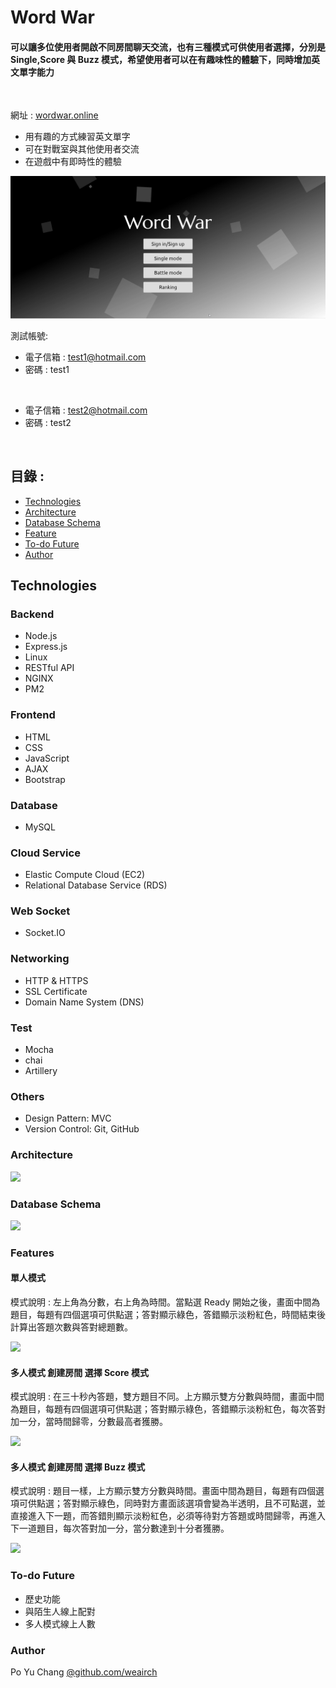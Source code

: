 # Word War
#### 可以讓多位使用者開啟不同房間聊天交流，也有三種模式可供使用者選擇，分別是 Single,Score 與 Buzz 模式，希望使用者可以在有趣味性的體驗下，同時增加英文單字能力
<br>

網址 : [wordwar.online](https://wordwar.online "網址:")

- 用有趣的方式練習英文單字
- 可在對戰室與其他使用者交流
- 在遊戲中有即時性的體驗

![](https://github.com/weairch/Gif/blob/master/index.gif)

測試帳號:
- 電子信箱 : test1@hotmail.com
- 密碼 : test1
<br>

- 電子信箱 : test2@hotmail.com
- 密碼 : test2

<br>

## 目錄 :


- [Technologies](https://github.com/weairch/word#technologies "Technologies")
- [Architecture](https://github.com/weairch/word#architecture "Architecture")
- [Database Schema](https://github.com/weairch/word#database-schema "Database Schema")
- [Feature](https://github.com/weairch/word#features "Features")
- [To-do Future](https://github.com/weairch/word#To-do-Future "To-do Future")
- [Author](https://github.com/weairch/word#author "Author")

## Technologies

### Backend
 - Node.js
 - Express.js
 - Linux
 - RESTful API
 - NGINX
 - PM2

### Frontend
 - HTML
 - CSS
 - JavaScript
 - AJAX
 - Bootstrap

### Database
 - MySQL

### Cloud Service
 - Elastic Compute Cloud (EC2)
 - Relational Database Service (RDS)

### Web Socket
 - Socket.IO

### Networking
 - HTTP & HTTPS
 - SSL Certificate 
 - Domain Name System (DNS)

### Test
- Mocha
- chai
- Artillery

### Others
 - Design Pattern: MVC
 - Version Control: Git, GitHub

### Architecture
![](https://poyu0730.s3-ap-northeast-1.amazonaws.com/%E7%B5%90%E6%A7%8B%E5%9C%96.png)

### Database Schema
![](https://poyu0730.s3-ap-northeast-1.amazonaws.com/%E8%B3%87%E6%96%99%E5%BA%AB%E6%9E%B6%E6%A7%8B.jpg)

### Features

#### 單人模式

模式說明 : 左上角為分數，右上角為時間。當點選 Ready 開始之後，畫面中間為題目，每題有四個選項可供點選；答對顯示綠色，答錯顯示淡粉紅色，時間結束後計算出答題次數與答對總題數。

![](https://github.com/weairch/Gif/blob/master/single.gif)

#### 多人模式 創建房間 選擇 Score 模式

模式說明 : 在三十秒內答題，雙方題目不同。上方顯示雙方分數與時間，畫面中間為題目，每題有四個選項可供點選；答對顯示綠色，答錯顯示淡粉紅色，每次答對加一分，當時間歸零，分數最高者獲勝。

![](https://github.com/weairch/Gif/blob/master/score.gif)


#### 多人模式 創建房間 選擇 Buzz 模式

模式說明 : 題目一樣，上方顯示雙方分數與時間。畫面中間為題目，每題有四個選項可供點選；答對顯示綠色，同時對方畫面該選項會變為半透明，且不可點選，並直接進入下一題，而答錯則顯示淡粉紅色，必須等待對方答題或時間歸零，再進入下一道題目，每次答對加一分，當分數達到十分者獲勝。

![](https://github.com/weairch/Gif/blob/master/Buzz.gif)


### To-do Future

- 歷史功能
- 與陌生人線上配對
- 多人模式線上人數

### Author

Po Yu Chang [@github.com/weairch](https://github.com/weairch "github.com/weairch")


